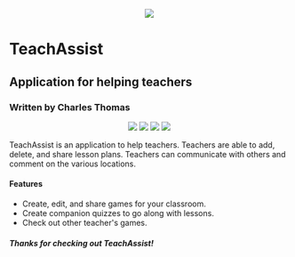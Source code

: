 <p align="center">
  <img src="https://img.icons8.com/dusk/50/000000/book-and-pencil.png">
</p>
<h1>TeachAssist</h1>

<h2>Application for helping teachers</h2>

<h3>Written by Charles Thomas</h3>
<p align="center">
  <img src="https://img.icons8.com/dusk/64/000000/math.png">
  <img src="https://img.icons8.com/dusk/64/000000/bunsen-burner.png">
  <img src="https://img.icons8.com/dusk/64/000000/class.png">
  <img src="https://img.icons8.com/dusk/64/000000/archeology.png">
</p>

TeachAssist is an application to help teachers. Teachers are able to add, delete, and share
lesson plans. Teachers can communicate with others
and comment on the various locations.

<h4>Features</h4>

-   Create, edit, and share games for your classroom.
-   Create companion quizzes to go along with lessons.
-   Check out other teacher's games.

<h5>Thanks for checking out TeachAssist!</h5>
